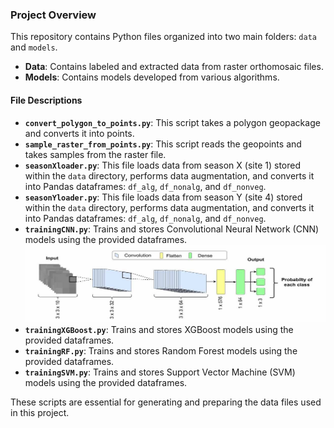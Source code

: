 ### Project Overview

This repository contains Python files organized into two main folders: `data` and `models`.

- **Data**: Contains labeled and extracted data from raster orthomosaic files.
- **Models**: Contains models developed from various algorithms.

#### File Descriptions

- **`convert_polygon_to_points.py`**: This script takes a polygon geopackage and converts it into points.
- **`sample_raster_from_points.py`**: This script reads the geopoints and takes samples from the raster file.
- **`seasonXloader.py`**: This file loads data from season X (site 1) stored within the `data` directory, performs data augmentation, and converts it into Pandas dataframes: `df_alg`, `df_nonalg`, and `df_nonveg`.
- **`seasonYloader.py`**: This file loads data from season Y (site 4) stored within the `data` directory, performs data augmentation, and converts it into Pandas dataframes: `df_alg`, `df_nonalg`, and `df_nonveg`.
- **`trainingCNN.py`**: Trains and stores Convolutional Neural Network (CNN) models using the provided dataframes.
 ![CNN model](https://github.com/ckpirunthan/ALG/blob/main/CNN%20model.jpg)
- **`trainingXGBoost.py`**: Trains and stores XGBoost models using the provided dataframes.
- **`trainingRF.py`**: Trains and stores Random Forest models using the provided dataframes.
- **`trainingSVM.py`**: Trains and stores Support Vector Machine (SVM) models using the provided dataframes.

These scripts are essential for generating and preparing the data files used in this project.
